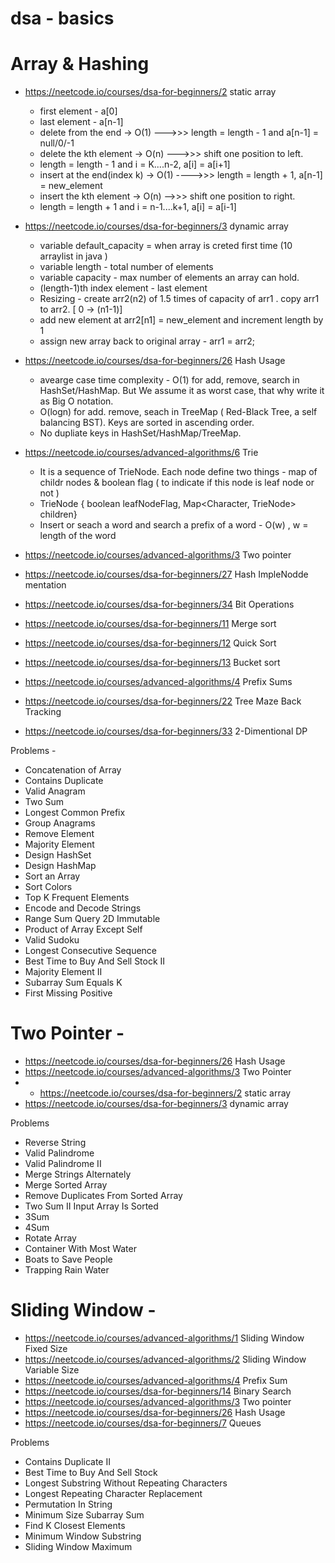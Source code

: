 # dsa  - basics


# Array & Hashing 
- https://neetcode.io/courses/dsa-for-beginners/2 static array
   - first element  - a[0]
   - last element  - a[n-1]
   - delete from the end -> O(1) --->>> length = length - 1 and a[n-1] = null/0/-1
   - delete the kth element -> O(n) --->>> shift one position to left. 
   - length = length - 1 and i = K....n-2, a[i] = a[i+1]
   - insert at the end(index k) -> O(1)  ---->>> length = length + 1, a[n-1] = new_element
   - insert the kth element -> O(n) -->>> shift one position to right. 
   - length = length + 1 and  i = n-1....k+1, a[i] = a[i-1]
   
- https://neetcode.io/courses/dsa-for-beginners/3 dynamic array
  - variable default_capacity = when array is creted first time (10 arraylist in java )
  - variable length -  total number of elements
  - variable capacity - max number of elements an array can hold.
  - (length-1)th index element - last element
  - Resizing - create arr2(n2) of 1.5 times of capacity of arr1 . copy arr1 to arr2. [ 0 -> (n1-1)]
  - add new element at arr2[n1] = new_element and increment length by 1
  - assign new array back to original array - arr1 = arr2;
- https://neetcode.io/courses/dsa-for-beginners/26 Hash Usage
  - avearge case time complexity - O(1) for add, remove, search in HashSet/HashMap. But We assume it as worst case, that why write it as Big O notation.
  - O(logn) for add. remove, seach in TreeMap ( Red-Black Tree, a self balancing BST). Keys are sorted in ascending order.
  - No dupliate keys in HashSet/HashMap/TreeMap.
- https://neetcode.io/courses/advanced-algorithms/6 Trie
  - It is a sequence of TrieNode. Each node define two things - map of childr nodes & boolean flag ( to indicate if this node is leaf node or not )
  - TrieNode { boolean leafNodeFlag, Map<Character, TrieNode> children}
  - Insert or seach a word and search a prefix of a word - O(w) , w = length of the word
- https://neetcode.io/courses/advanced-algorithms/3 Two pointer
- https://neetcode.io/courses/dsa-for-beginners/27 Hash ImpleNodde mentation
- https://neetcode.io/courses/dsa-for-beginners/34 Bit Operations
- https://neetcode.io/courses/dsa-for-beginners/11 Merge sort
- https://neetcode.io/courses/dsa-for-beginners/12 Quick Sort
- https://neetcode.io/courses/dsa-for-beginners/13 Bucket sort
- https://neetcode.io/courses/advanced-algorithms/4 Prefix Sums
- https://neetcode.io/courses/dsa-for-beginners/22 Tree Maze Back Tracking
- https://neetcode.io/courses/dsa-for-beginners/33 2-Dimentional DP

Problems   - 

  - Concatenation of Array   	
  - Contains Duplicate   	
  - Valid Anagram   	
  - Two Sum   	
  - Longest Common Prefix   	
  - Group Anagrams   	
  - Remove Element   	
  - Majority Element   	
  - Design HashSet	
  - Design HashMap	
  - Sort an Array   	
  - Sort Colors   	
  - Top K Frequent Elements   	
  - Encode and Decode Strings   	
  - Range Sum Query 2D Immutable	
  - Product of Array Except Self   	
  - Valid Sudoku   	
  - Longest Consecutive Sequence   	
  - Best Time to Buy And Sell Stock II   	
  - Majority Element II   	
  - Subarray Sum Equals K   	
  - First Missing Positive   


# Two Pointer   - 


  - https://neetcode.io/courses/dsa-for-beginners/26 Hash Usage
  - https://neetcode.io/courses/advanced-algorithms/3 Two Pointer
  -  -  https://neetcode.io/courses/dsa-for-beginners/2 static array
  - https://neetcode.io/courses/dsa-for-beginners/3 dynamic array


Problems

  - Reverse String   	
  - Valid Palindrome   	
  - Valid Palindrome II   	
  - Merge Strings Alternately   	
  - Merge Sorted Array   	
  - Remove Duplicates From Sorted Array   	
  - Two Sum II Input Array Is Sorted   	
  - 3Sum   	
  - 4Sum   	
  - Rotate Array   	
  - Container With Most Water   	
  - Boats to Save People   	
  - Trapping Rain Water


# Sliding Window   - 

  - https://neetcode.io/courses/advanced-algorithms/1 Sliding Window Fixed Size
  - https://neetcode.io/courses/advanced-algorithms/2 Sliding Window Variable Size
  - https://neetcode.io/courses/advanced-algorithms/4 Prefix Sum
  - https://neetcode.io/courses/dsa-for-beginners/14 Binary Search
  - https://neetcode.io/courses/advanced-algorithms/3 Two pointer
 -  https://neetcode.io/courses/dsa-for-beginners/26 Hash Usage
  - https://neetcode.io/courses/dsa-for-beginners/7 Queues



Problems

  - Contains Duplicate II   	
  - Best Time to Buy And Sell Stock   	
  - Longest Substring Without Repeating Characters   	
  - Longest Repeating Character Replacement   	
  - Permutation In String   	
  - Minimum Size Subarray Sum   	
  - Find K Closest Elements   	
  - Minimum Window Substring   	
  - Sliding Window Maximum   
